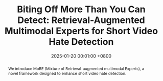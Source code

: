 ---
title:          "Biting Off More Than You Can Detect: Retrieval-Augmented Multimodal Experts for Short Video Hate Detection"
date:           2025-01-20 00:01:00 +0800
selected:       true
pub:            "The Web Conference (WWW)"
pub_last:       ' <span class="badge badge-pill badge-publication badge-danger">CCF-A</span> <span class="badge badge-pill badge-publication badge-primary">Full Paper</span>'
pub_date:       "2025"

abstract: >-
  We introduce MoRE (Mixture of Retrieval-augmented multimodal Experts), a novel framework designed to enhance short video hate detection.
cover:          /assets/images/covers/www-more.jpg
authors:
- Jian Lang
- Rongpei Hong
- Jin Xu
- Xovee Xu
- Yili Li
- Fan Zhou
links:
  Paper: /assets/papers/WWW-2025-MoRE.pdf
  Code: https://github.com/Jian-Lang/MoRE
---